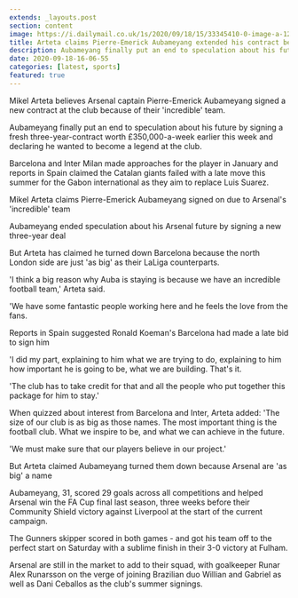```yaml
---
extends: _layouts.post
section: content
image: https://i.dailymail.co.uk/1s/2020/09/18/15/33345410-0-image-a-121_1600441036868.jpg 
title: Arteta claims Pierre-Emerick Aubameyang extended his contract because of Arsenals incredible team 
description: Aubameyang finally put an end to speculation about his future by signing a fresh three-year-contract worth £350,000-a-week and declaring he wanted to become an Arsenal legend. 
date: 2020-09-18-16-06-55 
categories: [latest, sports] 
featured: true 
--- 
```

Mikel Arteta believes Arsenal captain Pierre-Emerick Aubameyang signed a new contract at the club because of their 'incredible' team.

Aubameyang finally put an end to speculation about his future by signing a fresh three-year-contract worth £350,000-a-week earlier this week and declaring he wanted to become a legend at the club.

Barcelona and Inter Milan made approaches for the player in January and reports in Spain claimed the Catalan giants failed with a late move this summer for the Gabon international as they aim to replace Luis Suarez. 

Mikel Arteta claims Pierre-Emerick Aubameyang signed on due to Arsenal's 'incredible' team

Aubameyang ended speculation about his Arsenal future by signing a new three-year deal

But Arteta has claimed he turned down Barcelona because the north London side are just 'as big' as their LaLiga counterparts.

'I think a big reason why Auba is staying is because we have an incredible football team,' Arteta said.

'We have some fantastic people working here and he feels the love from the fans.

Reports in Spain suggested Ronald Koeman's Barcelona had made a late bid to sign him

'I did my part, explaining to him what we are trying to do, explaining to him how important he is going to be, what we are building. That's it. 

'The club has to take credit for that and all the people who put together this package for him to stay.'

When quizzed about interest from Barcelona and Inter, Arteta added: 'The size of our club is as big as those names. The most important thing is the football club. What we inspire to be, and what we can achieve in the future.

'We must make sure that our players believe in our project.'

But Arteta claimed Aubameyang turned them down because Arsenal are 'as big' a name

Aubameyang, 31, scored 29 goals across all competitions and helped Arsenal win the FA Cup final last season, three weeks before their Community Shield victory against Liverpool at the start of the current campaign. 

The Gunners skipper scored in both games - and got his team off to the perfect start on Saturday with a sublime finish in their 3-0 victory at Fulham.

Arsenal are still in the market to add to their squad, with goalkeeper Runar Alex Runarsson on the verge of joining Brazilian duo Willian and Gabriel as well as Dani Ceballos as the club's summer signings.

